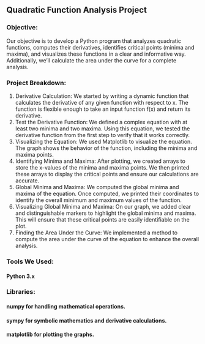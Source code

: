 ## Quadratic Function Analysis Project
### Objective:
Our objective is to develop a Python program that analyzes quadratic functions, computes their derivatives, identifies critical points (minima and maxima), and visualizes these functions in a clear and informative way. Additionally, we’ll calculate the area under the curve for a complete analysis.

### Project Breakdown:
1. Derivative Calculation:
We started by writing a dynamic function that calculates the derivative of any given function with respect to x.
The function is flexible enough to take an input function f(x) and return its derivative.
2. Test the Derivative Function:
We defined a complex equation with at least two minima and two maxima.
Using this equation, we tested the derivative function from the first step to verify that it works correctly.
3. Visualizing the Equation:
We used Matplotlib to visualize the equation.
The graph shows the behavior of the function, including the minima and maxima points.
4. Identifying Minima and Maxima:
After plotting, we created arrays to store the x-values of the minima and maxima points.
We then printed these arrays to display the critical points and ensure our calculations are accurate.
5. Global Minima and Maxima:
We computed the global minima and maxima of the equation.
Once computed, we printed their coordinates to identify the overall minimum and maximum values of the function.
6. Visualizing Global Minima and Maxima:
On our graph, we added clear and distinguishable markers to highlight the global minima and maxima.
This will ensure that these critical points are easily identifiable on the plot.
7. Finding the Area Under the Curve:
We implemented a method to compute the area under the curve of the equation to enhance the overall analysis.
### Tools We Used:
#### Python 3.x
### Libraries:
#### numpy for handling mathematical operations.
#### sympy for symbolic mathematics and derivative calculations.
#### matplotlib for plotting the graphs.
